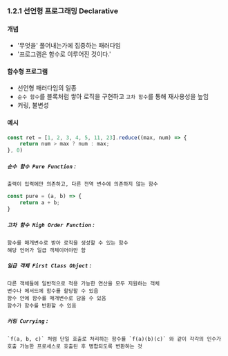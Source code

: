 ### 1.2.1 선언형 프로그래밍 Declarative
#### 개념
- '무엇을' 풀어내는가에 집중하는 패러다임
- '프로그램은 함수로 이루어진 것이다.'
  
#### 함수형 프로그램
- 선언형 패러다임의 일종
- `순수 함수`를 블록처럼 쌓아 로직을 구현하고 `고차 함수`를 통해 재사용성을 높임
- 커링, 불변성

#### 예시
``` javascript
const ret = [1, 2, 3, 4, 5, 11, 23].reduce((max, num) => {
	return num > max ? num : max;
}, 0)
```

##### `순수 함수 Pure Function` :
	출력이 입력에만 의존하고, 다른 전역 변수에 의존하지 않는 함수
``` javascript
const pure = (a, b) => {
	return a + b;
}
```

##### `고차 함수 High Order Function` :
	함수를 매개변수로 받아 로직을 생성할 수 있는 함수
	해당 언어가 일급 객체이어야만 함

##### `일급 객체 First Class Object` :
	다른 객체들에 일반적으로 적용 가능한 연산을 모두 지원하는 객체
	변수나 메서드에 함수를 할당할 수 있음
	함수 안에 함수를 매개변수로 담을 수 있음
	함수가 함수를 반환할 수 있음


##### `커링 Currying` :
	`f(a, b, c)` 처럼 단일 호출로 처리하는 함수를 `f(a)(b)(c)` 와 같이 각각의 인수가 호출 가능한 프로세스로 호출된 후 병합되도록 변환하는 것